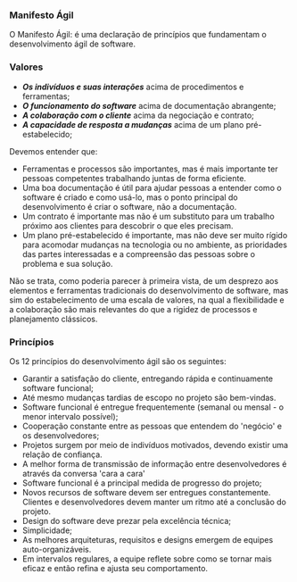 ### Manifesto Ágil

O Manifesto Ágil: é uma declaração de princípios que fundamentam o desenvolvimento ágil de software.

### Valores

- ***Os indivíduos e suas interações*** acima de procedimentos e ferramentas;
- ***O funcionamento do software*** acima de documentação abrangente;
- ***A colaboração com o cliente*** acima da negociação e contrato;
- ***A capacidade de resposta a mudanças*** acima de um plano pré-estabelecido;

Devemos entender que:
- Ferramentas e processos são importantes, mas é mais importante ter pessoas competentes trabalhando juntas de forma eficiente.
- Uma boa documentação é útil para ajudar pessoas a entender como o software é criado e como usá-lo, mas o ponto principal do desenvolvimento é criar o software, não a documentação.
- Um contrato é importante mas não é um substituto para um trabalho próximo aos clientes para descobrir o que eles precisam.
- Um plano pré-estabelecido é importante, mas não deve ser muito rígido para acomodar mudanças na tecnologia ou no ambiente, as prioridades das partes interessadas e a compreensão das pessoas sobre o problema e sua solução.

Não se trata, como poderia parecer à primeira vista, de um desprezo aos elementos e ferramentas tradicionais do desenvolvimento de software, mas sim do estabelecimento de uma escala de valores, na qual a flexibilidade e a colaboração são mais relevantes do que a rigidez de processos e planejamento clássicos.

### Princípios

Os 12 princípios do desenvolvimento ágil são os seguintes:

- Garantir a satisfação do cliente, entregando rápida e continuamente software funcional;
- Até mesmo mudanças tardias de escopo no projeto são bem-vindas.
- Software funcional é entregue frequentemente (semanal ou mensal - o menor intervalo possível);
- Cooperação constante entre as pessoas que entendem do 'negócio' e os desenvolvedores;
- Projetos surgem por meio de indivíduos motivados, devendo existir uma relação de confiança.
- A melhor forma de transmissão de informação entre desenvolvedores é através da conversa 'cara a cara'
- Software funcional é a principal medida de progresso do projeto;
- Novos recursos de software devem ser entregues constantemente. Clientes e desenvolvedores devem manter um ritmo até a conclusão do projeto.
- Design do software deve prezar pela excelência técnica;
- Simplicidade;
- As melhores arquiteturas, requisitos e designs emergem de equipes auto-organizáveis.
- Em intervalos regulares, a equipe reflete sobre como se tornar mais eficaz e então refina e ajusta seu comportamento.